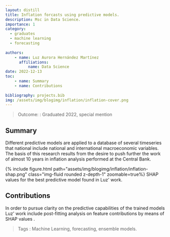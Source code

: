 ```yaml
---
layout: distill
title: Inflation forcasts using predictive models.
description: Msc in Data Science. 
importance: 1
category:
  - graduates
  - machine learning
  - forecasting
    
authors: 
    - name: Luz Aurora Hernández Martínez
      affiliations: 
          name: Data Science
date: 2022-12-13
toc: 
    - name: Summary
    - name: Contributions
        
bibliography: projects.bib 
img: /assets/img/blogimg/inflation/inflation-cover.png
---
```


> Outcome:
: Graduated 2022, special mention

## Summary


Different predictive models are applied to a database of several
timeseries that national include national and international
macroeconomic variables. The basis of this research results from the
desire to push further the work of almost 10 years in inflation
analysis performed at the Central Bank. 

<div class="row mt-3">
<div class="col-sm-1 mt-3 mt-md-0">
</div>
<div class="col-sm-10 mt-3 mt-md-0">
{% include figure.html path="assets/img/blogimg/inflation/inflation-shap.png" class="img-fluid rounded z-depth-1" zoomable=true%}
SHAP values for the best predictive model found in Luz' work.
</div>
<div class="col-sm-1 mt-3 mt-md-0">
</div>
</div>

## Contributions

In order to pursue clarity on the predictive capabilities of the
trained models Luz' work include post-fitting analysis on feature
contributions by means of SHAP values <d-cite
key="Shap2016"></d-cite>.

> Tags
:   Machine Learning, forecasting, ensemble models. 
